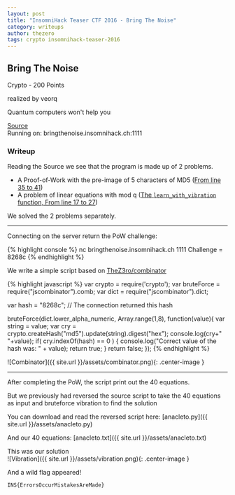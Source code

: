 ```yaml
---
layout: post
title: "InsomniHack Teaser CTF 2016 - Bring The Noise"
category: writeups
author: thezero
tags: crypto insomnihack-teaser-2016
---
```


## Bring The Noise
Crypto - 200 Points

realized by veorq

Quantum computers won't help you

[Source](https://github.com/ctfs/write-ups-2016/blob/master/insomnihack-teaser-2016/crypto/bring-the-noise-200/server-bd6a6586808ab28325de37276aa99357.py)<br/>
Running on: bringthenoise.insomnihack.ch:1111

### Writeup
Reading the Source we see that the program is made up of 2 problems.

 - A Proof-of-Work with the pre-image of 5 characters of MD5 ([From line 35 to 41](https://github.com/ctfs/write-ups-2016/blob/master/insomnihack-teaser-2016/crypto/bring-the-noise-200/server-bd6a6586808ab28325de37276aa99357.py#L35-L41))
 - A problem of linear equations with mod q ([The `learn_with_vibration` function, From line 17 to 27](https://github.com/ctfs/write-ups-2016/blob/master/insomnihack-teaser-2016/crypto/bring-the-noise-200/server-bd6a6586808ab28325de37276aa99357.py#L17-L27))

We solved the 2 problems separately.

----------

Connecting on the server return the PoW challenge:

{% highlight console %}
 nc bringthenoise.insomnihack.ch 1111
 Challenge = 8268c
{% endhighlight %}

We write a simple script based on [TheZ3ro/combinator](https://github.com/TheZ3ro/combinator)

{% highlight javascript %}
var crypto = require('crypto');
var bruteForce = require("jscombinator").comb;
var dict = require("jscombinator").dict;

var hash = "8268c"; // The connection returned this hash

bruteForce(dict.lower_alpha_numeric, Array.range(1,8), function(value){
  var string = value;
  var cry = crypto.createHash("md5").update(string).digest("hex");
  console.log(cry+" "+value);
  if( cry.indexOf(hash) == 0 ) {
    console.log("Correct value of the hash was: " + value);
    return true;
  }
  return false;
});
{% endhighlight %}

![Combinator]({{ site.url }}/assets/combinator.png){: .center-image }

----------

After completing the PoW, the script print out the 40 equations.

But we previously had reversed the source script to take the 40 equations as input and bruteforce vibration to find the solution

You can download and read the reversed script here:
[anacleto.py]({{ site.url }}/assets/anacleto.py)

And our 40 equations:
[anacleto.txt]({{ site.url }}/assets/anacleto.txt)

This was our solution<br/>
![Vibration]({{ site.url }}/assets/vibration.png){: .center-image }

And a wild flag appeared!

`INS{ErrorsOccurMistakesAreMade}`
